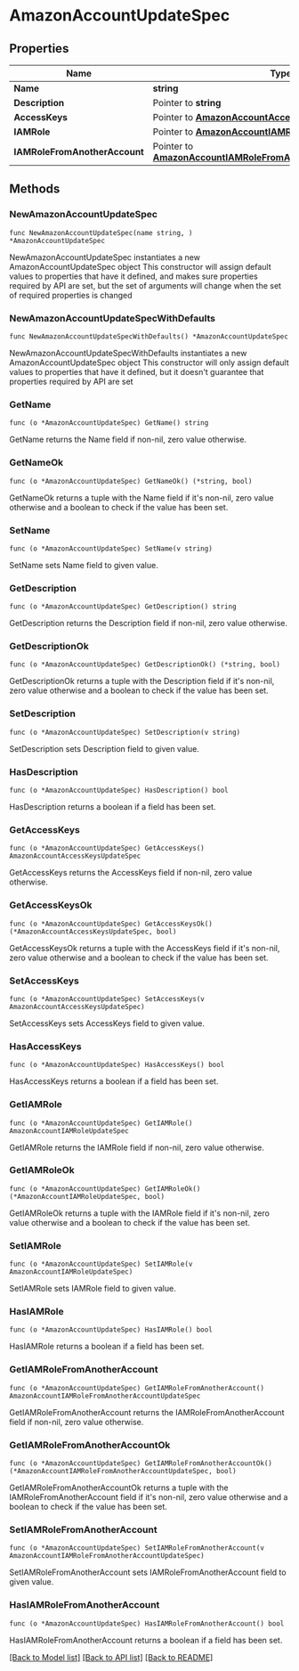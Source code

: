 # AmazonAccountUpdateSpec

## Properties

Name | Type | Description | Notes
------------ | ------------- | ------------- | -------------
**Name** | **string** |  | 
**Description** | Pointer to **string** |  | [optional] 
**AccessKeys** | Pointer to [**AmazonAccountAccessKeysUpdateSpec**](AmazonAccountAccessKeysUpdateSpec.md) |  | [optional] 
**IAMRole** | Pointer to [**AmazonAccountIAMRoleUpdateSpec**](AmazonAccountIAMRoleUpdateSpec.md) |  | [optional] 
**IAMRoleFromAnotherAccount** | Pointer to [**AmazonAccountIAMRoleFromAnotherAccountUpdateSpec**](AmazonAccountIAMRoleFromAnotherAccountUpdateSpec.md) |  | [optional] 

## Methods

### NewAmazonAccountUpdateSpec

`func NewAmazonAccountUpdateSpec(name string, ) *AmazonAccountUpdateSpec`

NewAmazonAccountUpdateSpec instantiates a new AmazonAccountUpdateSpec object
This constructor will assign default values to properties that have it defined,
and makes sure properties required by API are set, but the set of arguments
will change when the set of required properties is changed

### NewAmazonAccountUpdateSpecWithDefaults

`func NewAmazonAccountUpdateSpecWithDefaults() *AmazonAccountUpdateSpec`

NewAmazonAccountUpdateSpecWithDefaults instantiates a new AmazonAccountUpdateSpec object
This constructor will only assign default values to properties that have it defined,
but it doesn't guarantee that properties required by API are set

### GetName

`func (o *AmazonAccountUpdateSpec) GetName() string`

GetName returns the Name field if non-nil, zero value otherwise.

### GetNameOk

`func (o *AmazonAccountUpdateSpec) GetNameOk() (*string, bool)`

GetNameOk returns a tuple with the Name field if it's non-nil, zero value otherwise
and a boolean to check if the value has been set.

### SetName

`func (o *AmazonAccountUpdateSpec) SetName(v string)`

SetName sets Name field to given value.


### GetDescription

`func (o *AmazonAccountUpdateSpec) GetDescription() string`

GetDescription returns the Description field if non-nil, zero value otherwise.

### GetDescriptionOk

`func (o *AmazonAccountUpdateSpec) GetDescriptionOk() (*string, bool)`

GetDescriptionOk returns a tuple with the Description field if it's non-nil, zero value otherwise
and a boolean to check if the value has been set.

### SetDescription

`func (o *AmazonAccountUpdateSpec) SetDescription(v string)`

SetDescription sets Description field to given value.

### HasDescription

`func (o *AmazonAccountUpdateSpec) HasDescription() bool`

HasDescription returns a boolean if a field has been set.

### GetAccessKeys

`func (o *AmazonAccountUpdateSpec) GetAccessKeys() AmazonAccountAccessKeysUpdateSpec`

GetAccessKeys returns the AccessKeys field if non-nil, zero value otherwise.

### GetAccessKeysOk

`func (o *AmazonAccountUpdateSpec) GetAccessKeysOk() (*AmazonAccountAccessKeysUpdateSpec, bool)`

GetAccessKeysOk returns a tuple with the AccessKeys field if it's non-nil, zero value otherwise
and a boolean to check if the value has been set.

### SetAccessKeys

`func (o *AmazonAccountUpdateSpec) SetAccessKeys(v AmazonAccountAccessKeysUpdateSpec)`

SetAccessKeys sets AccessKeys field to given value.

### HasAccessKeys

`func (o *AmazonAccountUpdateSpec) HasAccessKeys() bool`

HasAccessKeys returns a boolean if a field has been set.

### GetIAMRole

`func (o *AmazonAccountUpdateSpec) GetIAMRole() AmazonAccountIAMRoleUpdateSpec`

GetIAMRole returns the IAMRole field if non-nil, zero value otherwise.

### GetIAMRoleOk

`func (o *AmazonAccountUpdateSpec) GetIAMRoleOk() (*AmazonAccountIAMRoleUpdateSpec, bool)`

GetIAMRoleOk returns a tuple with the IAMRole field if it's non-nil, zero value otherwise
and a boolean to check if the value has been set.

### SetIAMRole

`func (o *AmazonAccountUpdateSpec) SetIAMRole(v AmazonAccountIAMRoleUpdateSpec)`

SetIAMRole sets IAMRole field to given value.

### HasIAMRole

`func (o *AmazonAccountUpdateSpec) HasIAMRole() bool`

HasIAMRole returns a boolean if a field has been set.

### GetIAMRoleFromAnotherAccount

`func (o *AmazonAccountUpdateSpec) GetIAMRoleFromAnotherAccount() AmazonAccountIAMRoleFromAnotherAccountUpdateSpec`

GetIAMRoleFromAnotherAccount returns the IAMRoleFromAnotherAccount field if non-nil, zero value otherwise.

### GetIAMRoleFromAnotherAccountOk

`func (o *AmazonAccountUpdateSpec) GetIAMRoleFromAnotherAccountOk() (*AmazonAccountIAMRoleFromAnotherAccountUpdateSpec, bool)`

GetIAMRoleFromAnotherAccountOk returns a tuple with the IAMRoleFromAnotherAccount field if it's non-nil, zero value otherwise
and a boolean to check if the value has been set.

### SetIAMRoleFromAnotherAccount

`func (o *AmazonAccountUpdateSpec) SetIAMRoleFromAnotherAccount(v AmazonAccountIAMRoleFromAnotherAccountUpdateSpec)`

SetIAMRoleFromAnotherAccount sets IAMRoleFromAnotherAccount field to given value.

### HasIAMRoleFromAnotherAccount

`func (o *AmazonAccountUpdateSpec) HasIAMRoleFromAnotherAccount() bool`

HasIAMRoleFromAnotherAccount returns a boolean if a field has been set.


[[Back to Model list]](../README.md#documentation-for-models) [[Back to API list]](../README.md#documentation-for-api-endpoints) [[Back to README]](../README.md)


